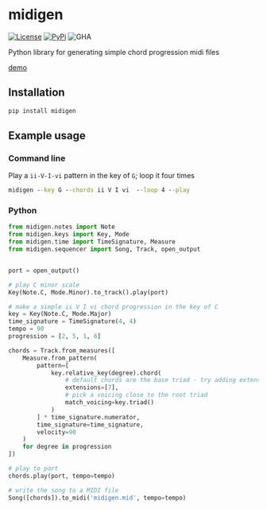 # midigen
[![License](https://img.shields.io/github/license/dbjohnson/midigen.svg)]()
[![PyPi](https://img.shields.io/pypi/v/midigen.svg)](https://pypi.python.org/pypi/midigen)
![GHA](https://github.com/dbjohnson/midigen/actions/workflows/tests.yml/badge.svg)


Python library for generating simple chord progression midi files

[demo](https://dbjohnson.github.io/midigen/)

## Installation
```cmd
pip install midigen
```

## Example usage
### Command line

Play a `ii-V-I-vi` pattern in the key of `G`; loop it four times 
```cmd
midigen --key G --chords ii V I vi  --loop 4 --play
```

### Python


```python
from midigen.notes import Note
from midigen.keys import Key, Mode
from midigen.time import TimeSignature, Measure
from midigen.sequencer import Song, Track, open_output


port = open_output()

# play C minor scale
Key(Note.C, Mode.Minor).to_track().play(port)

# make a simple ii V I vi chord progression in the key of C
key = Key(Note.C, Mode.Major)
time_signature = TimeSignature(4, 4)
tempo = 90
progression = [2, 5, 1, 6]

chords = Track.from_measures([
    Measure.from_pattern(
        pattern=[
            key.relative_key(degree).chord(
                # default chords are the base triad - try adding extensions
                extensions=[7],
                # pick a voicing close to the root triad
                match_voicing=key.triad()
            )
        ] * time_signature.numerator,
        time_signature=time_signature,
        velocity=90
    )
    for degree in progression
])

# play to port
chords.play(port, tempo=tempo)

# write the song to a MIDI file
Song([chords]).to_midi('midigen.mid', tempo=tempo)
```
